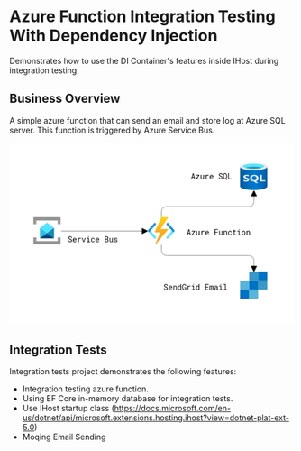 # Azure Function Integration Testing With Dependency Injection 
Demonstrates how to use the DI Container's features inside IHost during integration testing.

## Business Overview
A simple azure function that can send an email and store log at Azure SQL server. This function is triggered by Azure Service Bus.


![alt text](https://github.com/shuvo009/AzureFunctionIntegrationTest/blob/main/imgs/diagram.png "Project Diagram")

## Integration Tests
Integration tests project demonstrates the following features:
- Integration testing azure function.
- Using EF Core in-memory database for integration tests.
- Use IHost startup class (https://docs.microsoft.com/en-us/dotnet/api/microsoft.extensions.hosting.ihost?view=dotnet-plat-ext-5.0)
- Moqing Email Sending 
